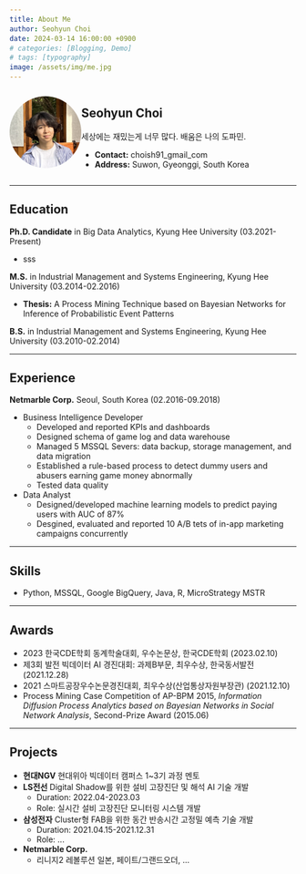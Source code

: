 ```yaml
---
title: About Me
author: Seohyun Choi
date: 2024-03-14 16:00:00 +0900
# categories: [Blogging, Demo]
# tags: [typography]
image: /assets/img/me.jpg
---
```


<!-- ## **Seohyun Choi** -->
<div style="display: flex; align-items: center;">
  <div style="flex: 1;">
    <img src="/assets/img/me.jpg" alt="Profile Picture" style="border-radius: 50%;" width="200">
  </div>
  <div style="flex: 3;">
  <h2><strong>Seohyun Choi</strong></h2>
  세상에는 재밌는게 너무 많다. 배움은 나의 도파민.<br/>
      <ul>
      <li><strong>Contact:</strong> choish91_gmail_com</li>
      <li><strong>Address:</strong> Suwon, Gyeonggi, South Korea</li>
    </ul>
  </div>
</div>

---

## Education
**Ph.D. Candidate** in Big Data Analytics, Kyung Hee University (03.2021-Present)  
- sss

**M.S.** in Industrial Management and Systems Engineering, Kyung Hee University (03.2014-02.2016)  
- **Thesis:** A Process Mining Technique based on Bayesian Networks for Inference of Probabilistic Event Patterns
  
**B.S.** in Industrial Management and Systems Engineering, Kyung Hee University (03.2010-02.2014)

---

## Experience
**Netmarble Corp.** Seoul, South Korea (02.2016-09.2018)
- Business Intelligence Developer
  - Developed and reported KPIs and dashboards
  - Designed schema of game log and data warehouse
  - Managed 5 MSSQL Severs: data backup, storage management, and data migration
  - Established a rule-based process to detect dummy users and abusers earning game money abnormally
  - Tested data quality
- Data Analyst
  - Designed/developed machine learning models to predict paying users with AUC of 87%
  - Desgined, evaluated and reported 10 A/B tets of in-app marketing campaigns concurrently 

---

## Skills
- Python, MSSQL, Google BigQuery, Java, R, MicroStrategy MSTR

---

## Awards
- 2023 한국CDE학회 동계학술대회, 우수논문상, 한국CDE학회 (2023.02.10)
- 제3회 발전 빅데이터 AI 경진대회: 과제B부문, 최우수상, 한국동서발전 (2021.12.28)
- 2021 스마트공장우수논문경진대회, 최우수상(산업통상자원부장관) (2021.12.10)
- Process Mining Case Competition of AP-BPM 2015, _Information Diffusion Process Analytics based on Bayesian Networks in Social Network Analysis_, Second-Prize Award (2015.06)

---

## Projects
- **현대NGV** 현대위아 빅데이터 캠퍼스 1~3기 과정 멘토
- **LS전선** Digital Shadow를 위한 설비 고장진단 및 해석 AI 기술 개발
  - Duration: 2022.04-2023.03
  - Role: 실시간 설비 고장진단 모니터링 시스템 개발
- **삼성전자** Cluster형 FAB을 위한 동간 반송시간 고정밀 예측 기술 개발
  - Duration: 2021.04.15-2021.12.31
  - Role: ...
- **Netmarble Corp.**
  - 리니지2 레볼루션 일본, 페이트/그랜드오더, ...